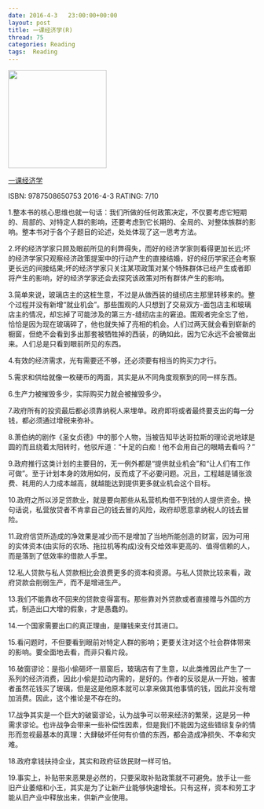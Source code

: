 ```yaml
---
date: 2016-4-3	 23:00:00+00:00
layout: post
title: 一课经济学(R)
thread: 75
categories: Reading
tags:  Reading
---
```


<img src="https://img3.doubanio.com/lpic/s28056031.jpg" width="200" />

[一课经济学](https://book.douban.com/subject/26374036/)

ISBN: 9787508650753  2016-4-3 RATING: 7/10

1.整本书的核心思维也就一句话：我们所做的任何政策决定，不仅要考虑它短期的、局部的、对特定人群的影响，还要考虑到它长期的、全局的、对整体族群的影响。整本书对于各个子题目的论述，处处体现了这一思考方法。

2.坏的经济学家只顾及眼前所见的利弊得失，而好的经济学家则看得更加长远;坏的经济学家只观察经济政策提案中的行动产生的直接结婚，好的经历学家还会考察更长远的间接结果;坏的经济学家只关注某项政策对某个特殊群体已经产生或者即将产生的影响，好的经济学家还会去探究该政策对所有群体产生的影响。

3.简单来说，玻璃店主的这桩生意，不过是从做西装的缝纫店主那里转移来的。整个过程并没有新增“就业机会”。那些围观的人只想到了交易双方-面包店主和玻璃店主的情况，却忘掉了可能涉及的第三方-缝纫店主的窘迫。围观者完全忘了他，恰恰是因为现在玻璃碎了，他也就失掉了亮相的机会。人们过两天就会看到崭新的橱窗，但绝不会看到多出那套被牺牲掉的西装，的确如此，因为它永远不会被做出来。人们总是只看到眼前所见的东西。

4.有效的经济需求，光有需要还不够，还必须要有相当的购买力才行。

5.需求和供给就像一枚硬币的两面，其实是从不同角度观察到的同一样东西。

6.生产力被摧毁多少，实际购买力就会被摧毁多少。

7.政府所有的投资最后都必须靠纳税人来埋单。政府即将或者最终要支出的每一分钱，都必须通过增税来弥补。

8.萧伯纳的剧作《圣女贞德》中的那个人物，当被告知毕达哥拉斯的理论说地球是圆的而且绕着太阳转时，他驳斥道：“十足的白痴！他不会用自己的眼睛去看吗？”

9.政府推行这类计划的主要目的，无一例外都是“提供就业机会”和“让人们有工作可做”。至于计划本身的效用如何，反而成了不必要问题。况且，工程越是铺张浪费、耗用的人力成本越高，就越能达到提供更多就业机会这个目标。

10.政府之所以涉足贷款业，就是要向那些从私营机构借不到钱的人提供资金。换句话说，私营放贷者不肯拿自己的钱去冒的风险，政府却愿意拿纳税人的钱去冒险。

11.政府信贷所造成的净效果是减少而不是增加了当地所能创造的财富，因为可用的实体资本(由实际的农场、拖拉机等构成)没有交给效率更高的、值得信赖的人，而是落到了低效率的借款人手里。

12.私人贷款与私人贷款相比会浪费更多的资本和资源。与私人贷款比较来看，政府贷款会削弱生产，而不是增进生产。

13.我们不能靠收不回来的贷款变得富有。那些靠对外贷款或者直接赠与外国的方式，制造出口大增的假象，才是愚蠢的。

14.一个国家需要出口的真正理由，是赚钱来支付其进口。

15.看问题时，不但要看到眼前对特定人群的影响；更要关注对这个社会群体带来的影响。要全面地去看，而非只看片段。

16.破窗谬论：是指小偷砸坏一扇窗后，玻璃店有了生意，以此类推因此产生了一系列的经济消费，因此小偷是拉动内需的，是好的。作者的反驳是从一开始，被害者虽然花钱买了玻璃，但是这是他原本就可以拿来做其他事情的钱，因此并没有增加消费。因此，这个推论是不存在的。

17.战争其实是一个巨大的破窗谬论，认为战争可以带来经济的繁荣，这是另一种需求谬论。也许战争会带来一些补偿性因素，但是我们不能因为这些错综复杂的情形而忽视最基本的真理：大肆破坏任何有价值的东西，都会造成净损失、不幸和灾难。

18.政府拿钱扶持企业，其实和政府征敛民财一样可怕。

19.事实上，补贴带来恶果是必然的，只要采取补贴政策就不可避免。放手让一些旧产业萎缩和小王，其实是为了让新产业能够快速增长。只有这样，资本和劳工才能从旧产业中释放出来，供新产业使用。
